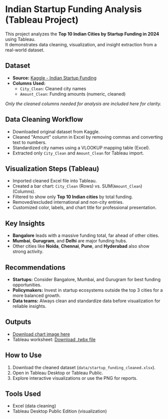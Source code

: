 #  Indian Startup Funding Analysis (Tableau Project)

This project analyzes the **Top 10 Indian Cities by Startup Funding in 2024** using Tableau.  
It demonstrates data cleaning, visualization, and insight extraction from a real-world dataset.

##  Dataset
- **Source:** [Kaggle - Indian Startup Funding](https://www.kaggle.com/datasets/sudalairajkumar/indian-startup-funding)
- **Columns Used:**  
    - `City_Clean`: Cleaned city names  
    - `Amount_Clean`: Funding amounts (numeric, cleaned)

*Only the cleaned columns needed for analysis are included here for clarity.*

##  Data Cleaning Workflow
- Downloaded original dataset from Kaggle.
- Cleaned "Amount" column in Excel by removing commas and converting text to numbers.
- Standardized city names using a VLOOKUP mapping table (Excel).
- Extracted only `City_Clean` and `Amount_Clean` for Tableau import.

##  Visualization Steps (Tableau)
- Imported cleaned Excel file into Tableau.
- Created a bar chart: `City_Clean` (Rows) vs. SUM(`Amount_Clean`) (Columns).
- Filtered to show only **Top 10 Indian cities** by total funding.
- Removed/excluded international and non-city entries.
- Customized color, labels, and chart title for professional presentation.

##  Key Insights
- **Bangalore** leads with a massive funding total, far ahead of other cities.
- **Mumbai**, **Gurugram**, and **Delhi** are major funding hubs.
- Other cities like **Noida**, **Chennai**, **Pune**, and **Hyderabad** also show strong activity.

##  Recommendations
- **Startups:** Consider Bangalore, Mumbai, and Gurugram for best funding opportunities.
- **Policymakers:** Invest in startup ecosystems outside the top 3 cities for a more balanced growth.
- **Data teams:** Always clean and standardize data before visualization for reliable insights.

##  Outputs
- [Download chart image here](viz/top_10_cities_funding.png)
- Tableau worksheet: [Download .twbx file](tableau/sheet1.twbx)

##  How to Use
1. Download the cleaned dataset (`data/startup_funding_cleaned.xlsx`).
2. Open in Tableau Desktop or Tableau Public.
3. Explore interactive visualizations or use the PNG for reports.

##  Tools Used
- Excel (data cleaning)
- Tableau Desktop Public Edition (visualization)
